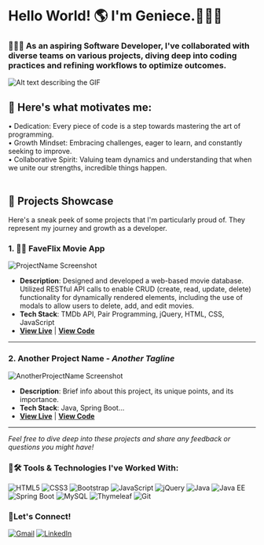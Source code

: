 # Hello World! 🌎 I'm Geniece.🙋🏽‍♀️

### 👩🏾‍💻 As an aspiring Software Developer, I've collaborated with diverse teams on various projects, diving deep into coding practices and refining workflows to optimize outcomes.

![Alt text describing the GIF](https://media.giphy.com/media/L1R1tvI9svkIWwpVYr/giphy.gif)

## 💯 Here's what motivates me:
  • Dedication: Every piece of code is a step towards mastering the art of programming.
<br>
  • Growth Mindset: Embracing challenges, eager to learn, and constantly seeking to improve.
<br>
  • Collaborative Spirit: Valuing team dynamics and understanding that when we unite our strengths, incredible things happen.
<br>
<br>

## 🌟 Projects Showcase

Here's a sneak peek of some projects that I'm particularly proud of. They represent my journey and growth as a developer.

### 1. 🎥🍿 FaveFlix Movie App

![ProjectName Screenshot](faveflix.jpeg)

- **Description**: Designed and developed a web-based movie database. Utilized RESTful API calls to enable CRUD (create, read, update, delete) functionality for dynamically rendered elements, including the use of modals to allow users to delete, add, and edit movies.
- **Tech Stack**: TMDb API, Pair Programming, jQuery, HTML, CSS, JavaScript
- **[View Live](https://faveflix-movie-app.netlify.app)** | **[View Code](https://github.com/tims-fredrickson-movie-application/movie-app)**

---

### 2. Another Project Name - *Another Tagline*

![AnotherProjectName Screenshot](path_to_another_screenshot_image)

- **Description**: Brief info about this project, its unique points, and its importance.
- **Tech Stack**: Java, Spring Boot...
- **[View Live](URL_HERE)** | **[View Code](GitHub_Repo_URL_HERE)**

---

*Feel free to dive deep into these projects and share any feedback or questions you might have!*


### 🧰🛠️ Tools & Technologies I've Worked With:

![HTML5](https://img.shields.io/badge/-HTML5-E34F26?style=flat-square&logo=html5&logoColor=white)
![CSS3](https://img.shields.io/badge/-CSS3-1572B6?style=flat-square&logo=css3)
![Bootstrap](https://img.shields.io/badge/-Bootstrap-563D7C?style=flat-square&logo=bootstrap)
![JavaScript](https://img.shields.io/badge/-JavaScript-F7DF1E?style=flat-square&logo=javascript&logoColor=black)
![jQuery](https://img.shields.io/badge/-jQuery-0769AD?style=flat-square&logo=jquery&logoColor=white)
![Java](https://img.shields.io/badge/-Java-007396?style=flat-square&logo=java)
![Java EE](https://img.shields.io/badge/-Java%20EE-007396?style=flat-square&logo=java)
![Spring Boot](https://img.shields.io/badge/-Spring%20Boot-6DB33F?style=flat-square&logo=spring&logoColor=white)
![MySQL](https://img.shields.io/badge/-MySQL-4479A1?style=flat-square&logo=mysql&logoColor=white)
![Thymeleaf](https://img.shields.io/badge/-Thymeleaf-005F0F?style=flat-square&logo=thymeleaf&logoColor=white)
![Git](https://img.shields.io/badge/-Git-F05032?style=flat-square&logo=git&logoColor=white)

### 🤝Let's Connect!

[![Gmail](https://img.shields.io/badge/Gmail-D14836?style=for-the-badge&logo=gmail&logoColor=white)](mailto:geniece.c.tims@gmail.com) 
[![LinkedIn](https://img.shields.io/badge/LinkedIn-0077B5?style=for-the-badge&logo=linkedin&logoColor=white)](https://www.linkedin.com/in/timsgenc/)
